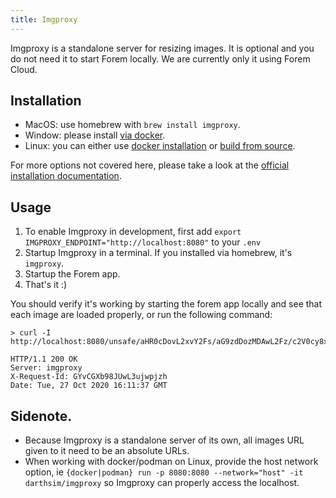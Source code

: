 ```yaml
---
title: Imgproxy
---
```


Imgproxy is a standalone server for resizing images. It is optional and you do
not need it to start Forem locally. We are currently only it using Forem Cloud.

## Installation

- MacOS: use homebrew with `brew install imgproxy`.
- Window: please install
  [via docker](https://docs.imgproxy.net/#/installation?id=docker).
- Linux: you can either use
  [docker installation](https://docs.imgproxy.net/#/installation?id=docker) or
  [build from source](https://docs.imgproxy.net/#/installation?id=from-the-source).

For more options not covered here, please take a look at the
[official installation documentation](https://docs.imgproxy.net/#/installation).

## Usage

1. To enable Imgproxy in development, first add
   `export IMGPROXY_ENDPOINT="http://localhost:8080"` to your `.env`
1. Startup Imgproxy in a terminal. If you installed via homebrew, it's
   `imgproxy`.
1. Startup the Forem app.
1. That's it :)

You should verify it's working by starting the forem app locally and see that
each image are loaded properly, or run the following command:

```
> curl -I http://localhost:8080/unsafe/aHR0cDovL2xvY2Fs/aG9zdDozMDAwL2Fz/c2V0cy8xLnBuZw

HTTP/1.1 200 OK
Server: imgproxy
X-Request-Id: GYvCGXb98JUwL3ujwpjzh
Date: Tue, 27 Oct 2020 16:11:37 GMT
```

## Sidenote.

- Because Imgproxy is a standalone server of its own, all images URL given to it
  need to be an absolute URLs.
- When working with docker/podman on Linux, provide the host network option, ie
  `{docker|podman} run -p 8080:8080 --network="host" -it darthsim/imgproxy` so
  Imgproxy can properly access the localhost.
